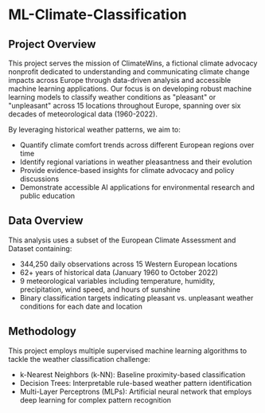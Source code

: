 # ML-Climate-Classification

## Project Overview

This project serves the mission of ClimateWins, a fictional climate advocacy nonprofit dedicated to understanding and communicating climate change impacts across Europe through data-driven analysis and accessible machine learning applications. Our focus is on developing robust machine learning models to classify weather conditions as "pleasant" or "unpleasant" across 15 locations throughout Europe, spanning over six decades of meteorological data (1960-2022).

By leveraging historical weather patterns, we aim to:

- Quantify climate comfort trends across different European regions over time
- Identify regional variations in weather pleasantness and their evolution
- Provide evidence-based insights for climate advocacy and policy discussions
- Demonstrate accessible AI applications for environmental research and public education

## Data Overview

This analysis uses a subset of the European Climate Assessment and Dataset containing:

- 344,250 daily observations across 15 Western European locations
- 62+ years of historical data (January 1960 to October 2022)
- 9 meteorological variables including temperature, humidity, precipitation, wind speed, and hours of sunshine
- Binary classification targets indicating pleasant vs. unpleasant weather conditions for each date and location

## Methodology

This project employs multiple supervised machine learning algorithms to tackle the weather classification challenge:

- k-Nearest Neighbors (k-NN): Baseline proximity-based classification
- Decision Trees: Interpretable rule-based weather pattern identification
- Multi-Layer Perceptrons (MLPs): Artificial neural network that employs deep learning for complex pattern recognition
